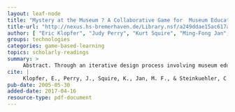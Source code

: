 ```yaml
---
layout: leaf-node
title: "Mystery at the Museum ? A Collaborative Game for  Museum Education "
title-url: "http://nexus.hs-bremerhaven.de/Library.nsf/a249ddae15ac617ac12573460029d00b/7c149b90321f33dec12575690037d644/$FILE/p316-klopfer.pdf"
author: [ "Eric Klopfer", "Judy Perry", "Kurt Squire", "Ming-Fong Jan", "Constance Steinkuehler" ]
groups: technologies
categories: game-based-learning
topics: scholarly-readings
summary: >
     Abstract. Through an iterative design process involving museum educators, learning scientists and technologists, and drawing upon our previous experiences in handheld game design and a growing body of knowledge on learning through gaming, we designed an interactive mystery game called Mystery at the Museum (the High Tech Whodunnit), which was designed for synchronous play of groups of parents and children over a two to three hour period. The primary design goals were to engage visitors more deeply in the museum, engage visitors more broadly across museum exhibits, and encourage collaboration between visitors. The feedback from the participants suggested that the combination of depth and breadth was engaging and effective in encouraging them to think about the museum?s exhibits. The roles that were an integral part of the game turned out to be extremely effective in engaging pairs of participants with one another. Feedback from parents was quite positive in terms of how they felt it engaged them and their children. These results suggest that further explorations of technology-based museum experiences of this type are wholly appropriate. 
cite: |
     Klopfer, E., Perry, J., Squire, K., Jan, M. F., & Steinkuehler, C. (2005, May). Mystery at the museum: a collaborative game for museum education. In Proceedings of th 2005 conference on Computer support for collaborative learning: learning 2005: the next 10 years! (pp. 316-320). International Society of the Learning Sciences.
pub-date: 2005-05-30
added-date: 2017-04-16
resource-type: pdf-document
---
```

